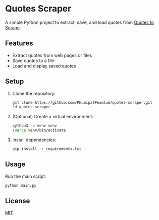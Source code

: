 # Quotes Scraper

A simple Python project to extract, save, and load quotes from [Quotes to Scrape](https://quotes.toscrape.com).

## Features
- Extract quotes from web pages or files
- Save quotes to a file
- Load and display saved quotes

## Setup
1. Clone the repository:
   ```bash
   git clone https://github.com/PhumipatPeamlue/quotes-scraper.git
   cd quotes-scraper
   ```
2. (Optional) Create a virtual environment:
   ```bash
   python3 -m venv venv
   source venv/bin/activate
   ```
3. Install dependencies:
   ```bash
   pip install -r requirements.txt
   ```

## Usage
Run the main script:
```bash
python main.py
```

## License
[MIT](LICENSE) 
